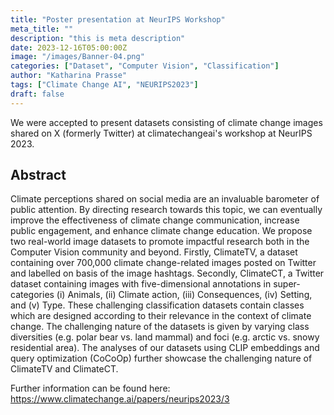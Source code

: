 ```yaml
---
title: "Poster presentation at NeurIPS Workshop"
meta_title: ""
description: "this is meta description"
date: 2023-12-16T05:00:00Z
image: "/images/Banner-04.png"
categories: ["Dataset", "Computer Vision", "Classification"]
author: "Katharina Prasse"
tags: ["Climate Change AI", "NEURIPS2023"]
draft: false
---
```


We were accepted to present datasets consisting of climate change images shared on X (formerly Twitter) at climatechangeai's workshop at NeurIPS 2023.

<!--more-->

## Abstract 

Climate perceptions shared on social media are an invaluable barometer of public attention. By directing research towards this topic, we can eventually improve the effectiveness of climate change communication, increase public engagement, and enhance climate change education. We propose two real-world image datasets to promote impactful research both in the Computer Vision community and beyond. Firstly, ClimateTV, a dataset containing over 700,000 climate change-related images posted on Twitter and labelled on basis of the image hashtags. Secondly, ClimateCT, a Twitter dataset containing images with five-dimensional annotations in super-categories (i) Animals, (ii) Climate action, (iii) Consequences, (iv) Setting, and (v) Type. These challenging classification datasets contain classes which are designed according to their relevance in the context of climate change. The challenging nature of the datasets is given by varying class diversities (e.g. polar bear vs. land mammal) and foci (e.g. arctic vs. snowy residential area). The analyses of our datasets using CLIP embeddings and query optimization (CoCoOp) further showcase the challenging nature of ClimateTV and ClimateCT.

Further information can be found here: https://www.climatechange.ai/papers/neurips2023/3